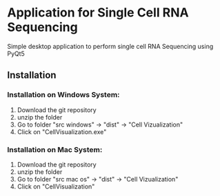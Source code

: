# Application for Single Cell RNA Sequencing

Simple desktop application to perform single cell RNA Sequencing using PyQt5

## Installation
### Installation on Windows System:
1. Download the git repository
2. unzip the folder
3. Go to folder "src windows" -> "dist" -> "Cell Vizualization"
4. Click on "CellVisualization.exe"


### Installation on Mac System:
1. Download the git repository
2. unzip the folder
3. Go to folder "src mac os" -> "dist" -> "Cell Vizualization"
4. Click on "CellVisualization"
